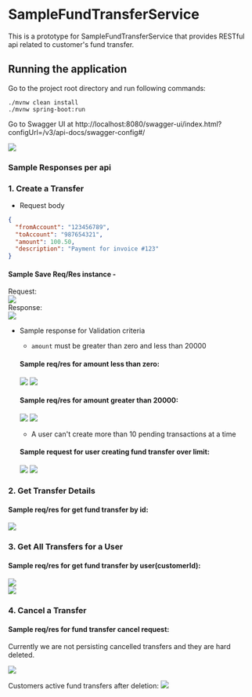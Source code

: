 # SampleFundTransferService
This is a prototype for SampleFundTransferService that provides RESTful api related to customer's fund transfer.

## Running the application

Go to the project root directory and run following commands:  
```
./mvnw clean install
./mvnw spring-boot:run
```

Go to Swagger UI at http://localhost:8080/swagger-ui/index.html?configUrl=/v3/api-docs/swagger-config#/

![](./src/main/resources/static/swagger_overview.png)

### Sample Responses per api
### 1. Create a Transfer
- Request body
```json
{
  "fromAccount": "123456789",
  "toAccount": "987654321",
  "amount": 100.50,
  "description": "Payment for invoice #123"
}
```
#### Sample Save Req/Res instance -   
Request:   
![](./src/main/resources/static/fundtransfer_save_request.png)    
Response:  
![](./src/main/resources/static/fundtransfer_save_response_success.png)    

- Sample response for Validation criteria
    - `amount` must be greater than zero and less than 20000   
  #### Sample req/res for amount less than zero:   
  ![](./src/main/resources/static/fundtransfer_save_request_negative_amt.png)
  ![](./src/main/resources/static/fundtransfer_save_negative_amt_response.png)
  
  #### Sample req/res for amount greater than 20000:  
  ![](./src/main/resources/static/fundtransfer_save_large_amt_req.png)
  ![](./src/main/resources/static/fundtransfer_save_large_amt_res.png)
  
  - A user can't create more than 10 pending transactions at a time    
  #### Sample request for user creating fund transfer over limit:
  ![](./src/main/resources/static/fundtransfer_save_over_limit.png)
  ![](./src/main/resources/static/fundtransfer_save_request_oveer_limit_response.png)
  
### 2. Get Transfer Details
#### Sample req/res for get fund transfer by id:
![](./src/main/resources/static/fundtransfer_get_by_id.png)

### 3. Get All Transfers for a User
#### Sample req/res for get fund transfer by user(customerId):
![](./src/main/resources/static/fundtransfer_get_by_customer.png)  
![](./src/main/resources/static/fundtransfer_get_by_customer_2.png)  

### 4. Cancel a Transfer
#### Sample req/res for fund transfer cancel request:
Currently we are not persisting cancelled transfers and they are hard deleted.

![](./src/main/resources/static/fundtansfer_cancel.png)

Customers active fund transfers after deletion:
![](./src/main/resources/static/fundtransfer_get_by_customer_after_cancel.png)

